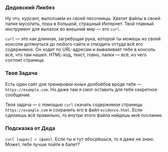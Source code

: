 ### Дедовский Ликбез

Ну что, курсант, выползаем из своей песочницы. Хватит файлы в своей папке мусолить, пора в большой, страшный Интернет. Твой главный инструмент для вылазок во внешний мир — это `curl`.

`curl` — это как длинная, загребущая рука, которой ты можешь из своей консоли дотянуться до любого сайта и спиздить оттуда всё его содержимое. Он ходит по URL-адресам и вываливает тебе в консоль всё, что там нашел. HTML-код, текст, говно, палки — всё, из чего состоит страница.

### Твоя Задача

Есть один сайт для тренировки юных долбоёбов вроде тебя — `https://example.com`. Но даже там я смог оставить для тебя секретное сообщение.

Твоя задача — с помощью `curl` скачать содержимое страницы `https://example.com` и сохранить его в файл `evidence.html`. Если сделаешь всё правильно, то внутри этого файла найдешь моё послание.

### Подсказка от Деда

`curl [адрес] > [файл]`. Если ты и тут обосрёшься, то я даже не знаю. Может, тебе лучше пойти в балет?
